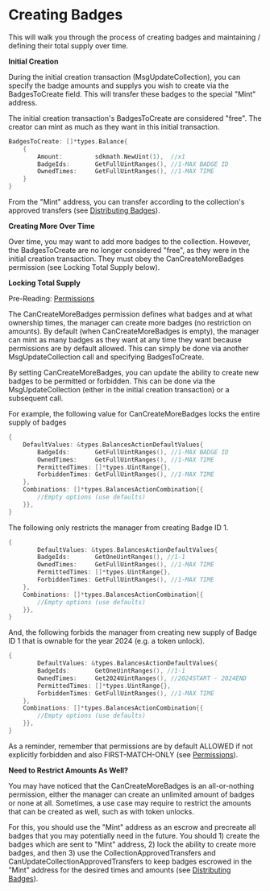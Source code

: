 # Creating Badges

This will walk you through the process of creating badges and maintaining / defining their total supply over time.&#x20;

**Initial Creation**

During the initial creation transaction (MsgUpdateCollection), you can specify the badge amounts and supplys you wish to create via the BadgesToCreate field. This will transfer these badges to the special "Mint" address.&#x20;

The initial creation transaction's BadgesToCreate are considered "free". The creator can mint as much as they want in this initial transaction.

```go
BadgesToCreate: []*types.Balance{
	{
		Amount:         sdkmath.NewUint(1),  //x1
		BadgeIds:       GetFullUintRanges(), //1-MAX BADGE ID
		OwnedTimes: 	GetFullUintRanges(), //1-MAX TIME
	}
}
```

From the "Mint" address, you can transfer according to the collection's approved transfers (see [Distributing Badges](distributing-badges.md)).

**Creating More Over Time**&#x20;

Over time, you may want to add more badges to the collection. However, the BadgesToCreate are no longer considered "free", as they were in the initial creation transaction. They must obey the CanCreateMoreBadges permission (see Locking Total Supply below).

**Locking Total Supply**

Pre-Reading: [Permissions](../must-know-concepts/permissions.md)

The CanCreateMoreBadges permission defines what badges and at what ownership times, the manager can create more badges (no restriction on amounts). By default (when CanCreateMoreBadges is empty), the manager can mint as many badges as they want at any time they want because permissions are by default allowed. This can simply be done via another MsgUpdateCollection call and specifying BadgesToCreate.

By setting CanCreateMoreBadges, you can update the ability to create new badges to be permitted or forbidden. This can be done via the MsgUpdateCollection (either in the initial creation transaction) or a subsequent call.

For example, the following value for CanCreateMoreBadges locks the entire supply of badges

```go
{
	DefaultValues: &types.BalancesActionDefaultValues{
		BadgeIds:       GetFullUintRanges(), //1-MAX BADGE ID
		OwnedTimes: 	GetFullUintRanges(), //1-MAX TIME
		PermittedTimes: []*types.UintRange{},
		ForbiddenTimes: GetFullUintRanges(), //1-MAX TIME
	},
	Combinations: []*types.BalancesActionCombination{{
		//Empty options (use defaults)
	}},
}

```

The following only restricts the manager from creating Badge ID 1.

```go
{
        DefaultValues: &types.BalancesActionDefaultValues{
		BadgeIds:       GetOneUintRanges(), //1-1
		OwnedTimes: 	GetFullUintRanges(), //1-MAX TIME
		PermittedTimes: []*types.UintRange{},
		ForbiddenTimes: GetFullUintRanges(), //1-MAX TIME
	},
	Combinations: []*types.BalancesActionCombination{{
		//Empty options (use defaults)
	}},
}
```

And, the following forbids the manager from creating new supply of Badge ID 1 that is ownable for the year 2024 (e.g. a token unlock).

```go
{
        DefaultValues: &types.BalancesActionDefaultValues{
		BadgeIds:       GetOneUintRanges(), //1-1
		OwnedTimes: 	Get2024UintRanges(), //2024START - 2024END
		PermittedTimes: []*types.UintRange{},
		ForbiddenTimes: GetFullUintRanges(), //1-MAX TIME
	},
	Combinations: []*types.BalancesActionCombination{{
		//Empty options (use defaults)
	}},
}
```

As a reminder, remember that permissions are by default ALLOWED if not explicitly forbidden and also FIRST-MATCH-ONLY (see [Permissions](../must-know-concepts/permissions.md)).

**Need to Restrict Amounts As Well?**

You may have noticed that the CanCreateMoreBadges is an all-or-nothing permission, either the  manager can create an unlimited amount of badges or none at all. Sometimes, a use case may require to restrict the amounts that can be created as well, such as with token unlocks.&#x20;

For this, you should use the "Mint" address as an escrow and precreate all badges that you may potentially need in the future. You should 1) create the badges which are sent to "Mint" address, 2) lock the ability to create more badges, and then 3) use the CollectionApprovedTransfers and CanUpdateCollectionApprovedTransfers to keep badges escrowed in the "Mint" address for the desired times and amounts (see [Distributing Badges](distributing-badges.md)).
